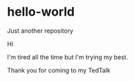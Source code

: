 # hello-world
Just another repository


Hi 

I'm tired all the time but I'm trying my best.

Thank you for coming to my TedTalk
